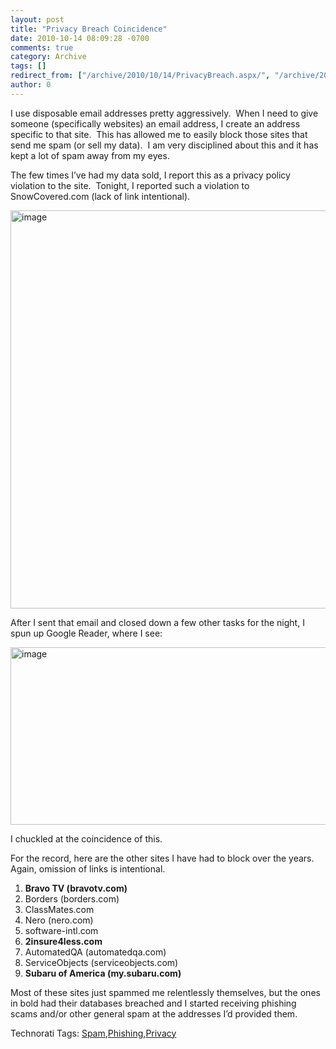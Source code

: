 ```yaml
---
layout: post
title: "Privacy Breach Coincidence"
date: 2010-10-14 08:09:28 -0700
comments: true
category: Archive
tags: []
redirect_from: ["/archive/2010/10/14/PrivacyBreach.aspx/", "/archive/2010/10/14/privacybreach.aspx"]
author: 0
---
```

<!-- more -->
<p>I use disposable email addresses pretty aggressively.  When I need to give someone (specifically websites) an email address, I create an address specific to that site.  This has allowed me to easily block those sites that send me spam (or sell my data).  I am very disciplined about this and it has kept a lot of spam away from my eyes.</p>  <p>The few times I’ve had my data sold, I report this as a privacy policy violation to the site.  Tonight, I reported such a violation to SnowCovered.com (lack of link intentional).</p>  <p><img style="background-image: none; border-bottom: 0px; border-left: 0px; margin: ; padding-left: 0px; padding-right: 0px; display: inline; border-top: 0px; border-right: 0px; padding-top: 0px" title="image" border="0" alt="image" src="http://jeffhandley.com/images/jeffhandley_com/Windows-Live-Writer/Privacy-Breach---Funny-Coincidence_A86/image_b50fc946-b749-469e-b145-fb7e6feef776.png" width="663" height="637" /></p>  <p>After I sent that email and closed down a few other tasks for the night, I spun up Google Reader, where I see:</p>  <p><img style="background-image: none; border-bottom: 0px; border-left: 0px; margin: ; padding-left: 0px; padding-right: 0px; display: inline; border-top: 0px; border-right: 0px; padding-top: 0px" title="image" border="0" alt="image" src="http://jeffhandley.com/images/jeffhandley_com/Windows-Live-Writer/Privacy-Breach---Funny-Coincidence_A86/image_76cd1af6-9e4f-4848-a39f-1f523d99e5e8.png" width="667" height="284" /></p>  <p>I chuckled at the coincidence of this.</p>  <p>For the record, here are the other sites I have had to block over the years.  Again, omission of links is intentional.</p>  <ol>   <li><strong>Bravo TV (bravotv.com)</strong></li>    <li>Borders (borders.com)</li>    <li>ClassMates.com</li>    <li>Nero (nero.com)</li>    <li>software-intl.com</li>    <li><strong>2insure4less.com</strong></li>    <li>AutomatedQA (automatedqa.com)</li>    <li>ServiceObjects (serviceobjects.com)</li>    <li><strong>Subaru of America (my.subaru.com)</strong></li> </ol>  <p>Most of these sites just spammed me relentlessly themselves, but the ones in bold had their databases breached and I started receiving phishing scams and/or other general spam at the addresses I’d provided them.</p>    <div style="padding-bottom: 0px; margin: 0px; padding-left: 0px; padding-right: 0px; display: inline; float: none; padding-top: 0px" id="scid:0767317B-992E-4b12-91E0-4F059A8CECA8:98169537-69f4-443b-bff8-ff1d8558bde6" class="wlWriterEditableSmartContent">Technorati Tags: <a href="http://technorati.com/tags/Spam" rel="tag">Spam</a>,<a href="http://technorati.com/tags/Phishing" rel="tag">Phishing</a>,<a href="http://technorati.com/tags/Privacy" rel="tag">Privacy</a></div>

